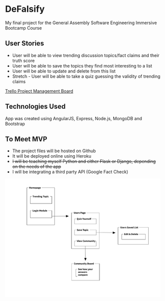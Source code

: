 # DeFalsify
My final project for the General Assembly Software Engineering Immersive Bootcamp Course

## User Stories
 * User will be able to view trending discussion topics/fact claims and their truth score
 * User will be able to save the topics they find most interesting to a list
 * User will be able to update and delete from this list
 * Stretch - User will be able to take a quiz guessing the validity of trending claims

[ Trello Project Management Board](https://trello.com/b/GBk2DdmF/defalsify)

## Technologies Used
App was created using AngularJS, Express, Node.js, MongoDB and Bootstrap

## To Meet MVP
* The project files will be hosted on Github
* It will be deployed online using Heroku
* ~~I will be teaching myself Python and either Flask or Django, depending on the needs of the app~~
* I will be integrating a third party API (Google Fact Check)

![alt text](./wireframe.png)
